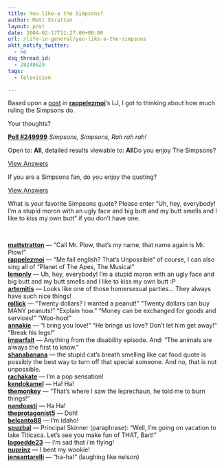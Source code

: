 ```yaml
---
title: You like-a the Simpsons?
author: Matt Stratton
layout: post
date: 2004-02-17T11:27:00+00:00
url: /life-in-general/you-like-a-the-simpsons
aktt_notify_twitter:
  - no
dsq_thread_id:
  - 28248629
tags:
  - Television

---
```

Based upon a <a href="https://www.livejournal.com/users/missjazzygirl/93464.html" target="_new">post</a> in <span class="ljuser"><a href="https://rappelezmoi.livejournal.com/"><strong>rappelezmoi</strong></a></span>&#8216;s LJ, I got to thinking about how much ruling the Simpsons do.

Your thoughts?

**[Poll #249999][1]** _Simpsons, Simpsons, Rah rah rah!_

Open to: **All**, detailed results viewable to: **All**Do you enjoy The Simpsons?

<div>
  <a id="LJ_PollAnswerLink_249999_1" class="LJ_PollAnswerLink" href="https://www.livejournal.com/poll/?id=249999&qid=1&mode=ans">View Answers</a>
</div>

If you are a Simpsons fan, do you enjoy the quoting?

<div>
  <a id="LJ_PollAnswerLink_249999_2" class="LJ_PollAnswerLink" href="https://www.livejournal.com/poll/?id=249999&qid=2&mode=ans">View Answers</a>
</div>

What is your favorite Simpsons quote? Please enter &#8220;Uh, hey, everybody! I&#8217;m a stupid moron with an ugly face and big butt and my butt smells and I like to kiss my own butt&#8221; if you don&#8217;t have one.

<div>
  <span> </p> 
  
  <div>
    <span class="ljuser"><a href="https://mattstratton.livejournal.com/"><strong>mattstratton</strong></a></span> &#8212; &#8220;Call Mr. Plow, that&#8217;s my name, that name again is Mr. Plow!&#8221;
  </div>
  
  <div>
    <span class="ljuser"><a href="https://rappelezmoi.livejournal.com/"><strong>rappelezmoi</strong></a></span> &#8212; &#8220;Me fail english? That&#8217;s Unpossible&#8221; of course, I can also sing all of &#8220;Planet of The Apes, The Musical&#8221;
  </div>
  
  <div>
    <span class="ljuser"><a href="https://lemonly.livejournal.com/"><strong>lemonly</strong></a></span> &#8212; Uh, hey, everybody! I&#8217;m a stupid moron with an ugly face and big butt and my butt smells and I like to kiss my own butt :P
  </div>
  
  <div>
    <span class="ljuser"><a href="https://artemitis.livejournal.com/"><strong>artemitis</strong></a></span> &#8212; Looks like one of those homersexual parties&#8230; They always have such nice things!
  </div>
  
  <div>
    <span class="ljuser"><a href="https://rollick.livejournal.com/"><strong>rollick</strong></a></span> &#8212; &#8220;Twenty dollars? I wanted a peanut!&#8221; &#8220;Twenty dollars can buy MANY peanuts!&#8221; &#8220;Explain how.&#8221; &#8220;Money can be exchanged for goods and services!&#8221; &#8220;Woo-hoo!&#8221;
  </div>
  
  <div>
    <span class="ljuser"><a href="https://annakie.livejournal.com/"><strong>annakie</strong></a></span> &#8212; &#8220;I bring you love!&#8221; &#8220;He brings us love? Don&#8217;t let him get away!&#8221; &#8220;Break his legs!&#8221;
  </div>
  
  <div>
    <span class="ljuser"><a href="https://imparfait.livejournal.com/"><strong>imparfait</strong></a></span> &#8212; Anything from the disability episode. And: &#8220;The animals are always the first to know.&#8221;
  </div>
  
  <div>
    <span class="ljuser"><a href="https://shanabanana.livejournal.com/"><strong>shanabanana</strong></a></span> &#8212; the stupid cat&#8217;s breath smelling like cat food quote is possibly the best way to turn off that special someone. And no, that is not unpossible.
  </div>
  
  <div>
    <span class="ljuser"><a href="https://rachakate.livejournal.com/"><strong>rachakate</strong></a></span> &#8212; I&#8217;m a pop sensation!
  </div>
  
  <div>
    <span class="ljuser"><a href="https://kendokamel.livejournal.com/"><strong>kendokamel</strong></a></span> &#8212; Ha! Ha!
  </div>
  
  <div>
    <span class="ljuser"><a href="https://themonkey.livejournal.com/"><strong>themonkey</strong></a></span> &#8212; &#8220;That&#8217;s where I saw the leprechaun, he told me to burn things!&#8221;
  </div>
  
  <div>
    <span class="ljuser"><a href="https://nandoasti.livejournal.com/"><strong>nandoasti</strong></a></span> &#8212; Ha Ha!
  </div>
  
  <div>
    <span class="ljuser"><a href="https://theprotagonist5.livejournal.com/"><strong>theprotagonist5</strong></a></span> &#8212; Doh!
  </div>
  
  <div>
    <span class="ljuser"><a href="https://belcanto88.livejournal.com/"><strong>belcanto88</strong></a></span> &#8212; I&#8217;m Idaho!
  </div>
  
  <div>
    <span class="ljuser"><a href="https://spuzbal.livejournal.com/"><strong>spuzbal</strong></a></span> &#8212; Principal Skinner (paraphrase): &#8220;Well, I&#8217;m going on vacation to lake Titicaca. Let&#8217;s see you make fun of THAT, Bart!&#8221;
  </div>
  
  <div>
    <span class="ljuser"><a href="https://lagoedde23.livejournal.com/"><strong>lagoedde23</strong></a></span> &#8212; i&#8217;m sad that i&#8217;m flying!
  </div>
  
  <div>
    <span class="ljuser"><a href="https://nuprinz.livejournal.com/"><strong>nuprinz</strong></a></span> &#8212; I bent my wookie!
  </div>
  
  <div>
    <span class="ljuser"><a href="https://jensantarelli.livejournal.com/"><strong>jensantarelli</strong></a></span> &#8212; &#8220;ha-ha!&#8221; (laughing like nelson)
  </div>
  
  <p>
     
  </p>
  
  <p>
     
  </p>
  
  <p>
    </span></div>

 [1]: https://www.livejournal.com/poll/?id=249999